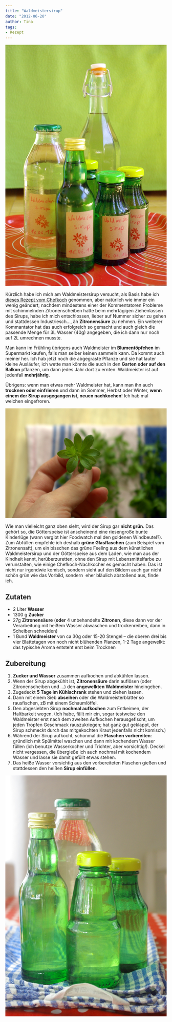 ```yaml
---
title: "Waldmeistersirup"
date: "2012-06-20" 
author: Tina
tags:
- Rezept
---
```


![Waldmeistersirup, in etikettierten Flaschen](images/imgp9173.jpg)

Kürzlich habe ich mich am Waldmeistersirup versucht, als Basis habe ich [dieses Rezept vom Chefkoch](http://www.chefkoch.de/rezepte/56821020523657/Sirup-vom-Waldmeister.html) genommen, aber natürlich wie immer ein wenig geändert; nachdem mindestens einer der Kommentatoren Probleme mit schimmelnden Zitronenscheiben hatte beim mehrtägigen Ziehenlassen des Sirups, habe ich mich entschlossen, lieber auf Nummer sicher zu gehen und stattdessen Industriesch..., äh **Zitronensäure** zu nehmen. Ein weiterer Kommantator hat das auch erfolgreich so gemacht und auch gleich die passende Menge für 3L Wasser (40g) angegeben, die ich dann nur noch auf 2L umrechnen musste.

Man kann im Frühling übrigens auch Waldmeister im **Blumentöpfchen** im Supermarkt kaufen, falls man selber keinen sammeln kann. Da kommt auch meiner her. Ich hab jetzt noch die abgegraste Pflanze und sie hat lauter kleine Ausläufer, ich wette man könnte die auch in den **Garten oder auf den Balkon** pflanzen, um dann jedes Jahr dort zu ernten. Waldmeister ist auf jedenfall **mehrjährig**.

Übrigens: wenn man etwas mehr Waldmeister hat, kann man ihn auch **trocknen oder einfrieren** und dann im Sommer, Herbst oder Winter, **wenn einem der Sirup ausgegangen ist, neuen nachkochen**! Ich hab mal welchen eingefroren.

![Waldmeisterblätter](images/imgp9159.jpg)

Wie man vielleicht ganz oben sieht, wird der Sirup gar **nicht grün**. Das gehört so, die Götterspeise ist anscheinend eine riesengroße bunte Kinderlüge (wann vergibt hier Foodwatch mal den goldenen Windbeutel?). Zum Abfüllen empfehle ich deshalb **grüne Glasflaschen** (zum Beispiel vom Zitronensaft), um ein bisschen das grüne Feeling aus dem künstlichen Waldmeistersirup und der Götterspeise aus dem Laden, wie man aus der Kindheit kennt, herüberzuretten, ohne den Sirup mit Lebensmittelfarbe zu verunstalten, wie einige Chefkoch-Nachkocher es gemacht haben. Das ist nicht nur irgendwie komisch, sondern sieht auf den Bildern auch gar nicht schön grün wie das Vorbild, sondern  eher bläulich abstoßend aus, finde ich.

## Zutaten

- 2 Liter **Wasser**
- 1300 g **Zucker**
- 27g **Zitronensäure** (**oder** 4 unbehandelte **Zitronen**, diese dann vor der Verarbeitung mit heißem Wasser abwaschen und trockenreiben, dann in Scheiben schneiden)
- 1 Bund **Waldmeister** von ca 30g oder 15-20 Stengel – die oberen drei bis vier Blattetagen von noch nicht blühenden Planzen, 1-2 Tage angewelkt: das typische Aroma entsteht erst beim Trocknen

## Zubereitung

1. **Zucker und Wasser** zusammen aufkochen und abkühlen lassen.
2. Wenn der Sirup abgekühlt ist, **Zitronensäure** darin auflösen (oder Zitronenscheiben und ...) den **angewelkten Waldmeister** hineingeben.
3. Zugedeckt **5 Tage im Kühlschrank** stehen und ziehen lassen.
4. Dann mit einem Sieb **abseihen** oder die Waldmeisterblätter so rausfischen, zB mit einem Schaumlöffel.
5. Den abgesiebten Sirup **nochmal aufkochen** zum Entkeimen, der Haltbarkeit wegen. (Ich habe, fällt mir ein, sogar testweise den Waldmeister erst nach dem zweiten Aufkochen herausgefischt, um jeden Tropfen Geschmack rauszukriegen; hat ganz gut geklappt, der Sirup schmeckt durch das mitgekochten Kraut jedenfalls nicht komisch.)
6. Während der Sirup aufkocht, schonmal die **Flaschen vorbereiten**: gründlich mit Spülmittel waschen und dann mit kochendem Wasser füllen (ich benutze Wasserkocher und Trichter, aber vorsichtig!). Deckel nicht vergessen, die übergieße ich auch nochmal mit kochendem Wasser und lasse sie damit gefüllt etwas stehen.
7. Das heiße Wasser vorsichtig aus den vorbereiteten Flaschen gießen und stattdessen den heißen **Sirup einfüllen**.

![Waldmeistersirup, unetikettiert; konnte mich nicht entscheiden, welches Bild mir besser gefällt.](images/imgp9166.jpg)
